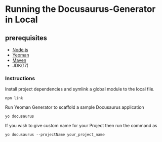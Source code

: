 # Running the Docusaurus-Generator in Local

## prerequisites
* [Node.js](https://nodejs.org/en/download/)
* [Yeoman](https://yeoman.io/learning/index.html)
* [Maven](https://maven.apache.org/download.cgi)
* JDK(17)
### Instructions

Install project dependencies and symlink a global module to the local file.
```
npm link
```

Run Yeoman Generator to scaffold a sample Docusaurus application
```
yo docusaurus
```
If you wish to give custom name for your Project then run the command as
```
yo docusaurus --projectName your_project_name
```
